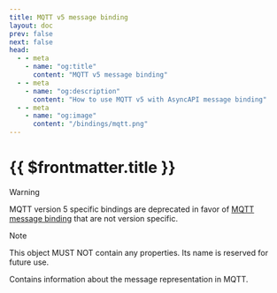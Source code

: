 ```yaml
---
title: MQTT v5 message binding
layout: doc
prev: false
next: false
head:
  - - meta
    - name: "og:title"
      content: "MQTT v5 message binding"
  - - meta
    - name: "og:description"
      content: "How to use MQTT v5 with AsyncAPI message binding"
  - - meta
    - name: "og:image"
      content: "/bindings/mqtt.png"
---
```


# {{ $frontmatter.title }}

> [!WARNING]
> MQTT version 5 specific bindings are deprecated in favor of [MQTT message binding](../../../mqtt/0.2.0/message) that are not version specific.

> [!NOTE]
> This object MUST NOT contain any properties. Its name is reserved for future use.

Contains information about the message representation in MQTT.
